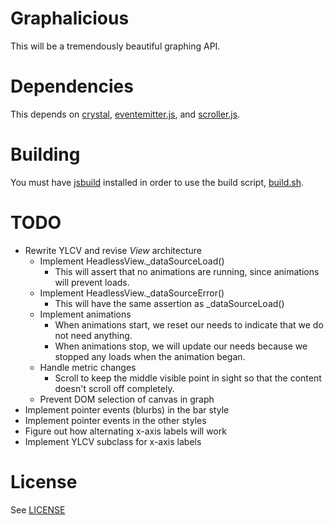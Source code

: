 # Graphalicious

This will be a tremendously beautiful graphing API.

# Dependencies

This depends on [crystal](https://github.com/unixpickle/crystal), [eventemitter.js](https://github.com/unixpickle/eventemitter.js), and [scroller.js](https://github.com/unixpickle/scroller.js).

# Building

You must have [jsbuild](https://github.com/unixpickle/jsbuild) installed in order to use the build script, [build.sh](build.sh).

# TODO

 * Rewrite YLCV and revise *View* architecture
   * Implement HeadlessView._dataSourceLoad()
     * This will assert that no animations are running, since animations will prevent loads.
   * Implement HeadlessView._dataSourceError()
     * This will have the same assertion as _dataSourceLoad()
   * Implement animations
     * When animations start, we reset our needs to indicate that we do not need anything.
     * When animations stop, we will update our needs because we stopped any loads when the animation began.
   * Handle metric changes
     * Scroll to keep the middle visible point in sight so that the content doesn't scroll off completely.
   * Prevent DOM selection of canvas in graph
 * Implement pointer events (blurbs) in the bar style
 * Implement pointer events in the other styles
 * Figure out how alternating x-axis labels will work
 * Implement YLCV subclass for x-axis labels

# License

See [LICENSE](LICENSE)
